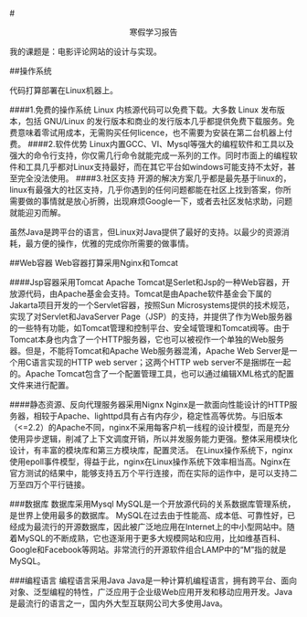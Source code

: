 #<center>寒假学习报告</center>

我的课题是：电影评论网站的设计与实现。

##操作系统

代码打算部署在Linux机器上。

####1.免费的操作系统
Linux 内核源代码可以免费下载。大多数 Linux 发布版本，包括 GNU/Linux 的发行版本和商业的发行版本几乎都提供免费下载服务。免费意味着零试用成本，无需购买任何licence，也不需要为安装在第二台机器上付费。
####2.软件优势
Linux内置GCC、VI、Mysql等强大的编程软件和工具以及强大的命令行支持，你仅需几行命令就能完成一系列的工作。同时市面上的编程软件和工具几乎都对Linux支持最好，而在其它平台如windows可能支持不太好，甚至完全没法使用。
####3.社区支持
开源的解决方案几乎都是最先基于linux的，linux有最强大的社区支持，几乎你遇到的任何问题都能在社区上找到答案，你所需要做的事情就是放心折腾，出现麻烦Google一下，或者去社区发帖求助，问题就能迎刃而解。


虽然Java是跨平台的语言，但Linux对Java提供了最好的支持。以最少的资源消耗，最方便的操作，优雅的完成你所需要的做事情。


##Web容器
Web容器打算采用Nginx和Tomcat

####Jsp容器采用Tomcat
Apache Tomcat是Serlet和Jsp的一种Web容器，开放源代码，由Apache基金会支持。Tomcat是由Apache软件基金会下属的Jakarta项目开发的一个Servlet容器，按照Sun Microsystems提供的技术规范，实现了对Servlet和JavaServer Page（JSP）的支持，并提供了作为Web服务器的一些特有功能，如Tomcat管理和控制平台、安全域管理和Tomcat阀等。由于Tomcat本身也内含了一个HTTP服务器，它也可以被视作一个单独的Web服务器。但是，不能将Tomcat和Apache Web服务器混淆，Apache Web Server是一个用C语言实现的HTTP web server；这两个HTTP web server不是捆绑在一起的。Apache Tomcat包含了一个配置管理工具，也可以通过编辑XML格式的配置文件来进行配置。

####静态资源、反向代理服务器采用Nignx
Nginx是一款面向性能设计的HTTP服务器，相较于Apache、lighttpd具有占有内存少，稳定性高等优势。与旧版本（<=2.2）的Apache不同，nginx不采用每客户机一线程的设计模型，而是充分使用异步逻辑，削减了上下文调度开销，所以并发服务能力更强。整体采用模块化设计，有丰富的模块库和第三方模块库，配置灵活。 在Linux操作系统下，nginx使用epoll事件模型，得益于此，nginx在Linux操作系统下效率相当高。Nginx在官方测试的结果中，能够支持五万个平行连接，而在实际的运作中，是可以支持二万至四万个平行链接。


###数据库
数据库采用Mysql
MySQL是一个开放源代码的关系数据库管理系统，是世界上使用最多的数据库。
MySQL在过去由于性能高、成本低、可靠性好，已经成为最流行的开源数据库，因此被广泛地应用在Internet上的中小型网站中。随着MySQL的不断成熟，它也逐渐用于更多大规模网站和应用，比如维基百科、Google和Facebook等网站。非常流行的开源软件组合LAMP中的“M”指的就是MySQL。

###编程语言
编程语言采用Java
Java是一种计算机编程语言，拥有跨平台、面向对象、泛型编程的特性，广泛应用于企业级Web应用开发和移动应用开发。Java是最流行的语言之一，国内外大型互联网公司大多使用Java。

